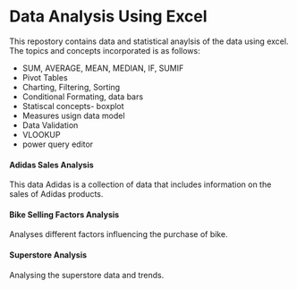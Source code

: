 # Data Analysis Using Excel
This repostory contains data and statistical anaylsis of the data using excel. 
The topics and concepts incorporated is as follows:
- SUM, AVERAGE, MEAN, MEDIAN, IF, SUMIF
- Pivot Tables
- Charting, Filtering, Sorting
- Conditional Formating, data bars
- Statiscal concepts- boxplot
- Measures usign data model
- Data Validation
- VLOOKUP
- power query editor 

#### Adidas Sales Analysis
This data Adidas is a collection of data that includes information on the sales of Adidas products. 

#### Bike Selling Factors Analysis 
Analyses different factors influencing the purchase of bike. 
#### Superstore Analysis 
Analysing the superstore data and trends. 


